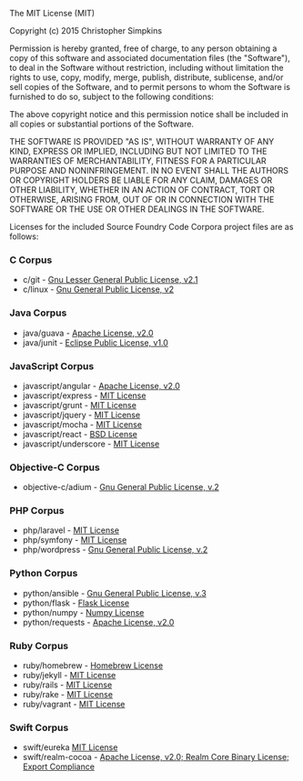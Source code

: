 The MIT License (MIT)

Copyright (c) 2015 Christopher Simpkins

Permission is hereby granted, free of charge, to any person obtaining a copy
of this software and associated documentation files (the "Software"), to deal
in the Software without restriction, including without limitation the rights
to use, copy, modify, merge, publish, distribute, sublicense, and/or sell
copies of the Software, and to permit persons to whom the Software is
furnished to do so, subject to the following conditions:

The above copyright notice and this permission notice shall be included in all
copies or substantial portions of the Software.

THE SOFTWARE IS PROVIDED "AS IS", WITHOUT WARRANTY OF ANY KIND, EXPRESS OR
IMPLIED, INCLUDING BUT NOT LIMITED TO THE WARRANTIES OF MERCHANTABILITY,
FITNESS FOR A PARTICULAR PURPOSE AND NONINFRINGEMENT. IN NO EVENT SHALL THE
AUTHORS OR COPYRIGHT HOLDERS BE LIABLE FOR ANY CLAIM, DAMAGES OR OTHER
LIABILITY, WHETHER IN AN ACTION OF CONTRACT, TORT OR OTHERWISE, ARISING FROM,
OUT OF OR IN CONNECTION WITH THE SOFTWARE OR THE USE OR OTHER DEALINGS IN THE
SOFTWARE.



Licenses for the included Source Foundry Code Corpora project files are as follows:

### C Corpus

- c/git - [Gnu Lesser General Public License, v2.1](https://github.com/git/git/blob/master/LGPL-2.1)
- c/linux - [Gnu General Public License, v2](https://github.com/torvalds/linux/blob/master/COPYING)

### Java Corpus

- java/guava - [Apache License, v2.0](https://github.com/google/guava/blob/master/COPYING)
- java/junit - [Eclipse Public License, v1.0](https://github.com/junit-team/junit/blob/master/LICENSE-junit.txt)

### JavaScript Corpus

- javascript/angular - [Apache License, v2.0](https://github.com/angular/angular/blob/master/LICENSE)
- javascript/express - [MIT License](https://github.com/strongloop/express/blob/master/LICENSE)
- javascript/grunt - [MIT License](https://github.com/gruntjs/grunt/blob/master/LICENSE-MIT)
- javascript/jquery - [MIT License](https://github.com/jquery/jquery/blob/master/LICENSE.txt)
- javascript/mocha - [MIT License](https://github.com/mochajs/mocha/blob/master/LICENSE)
- javascript/react - [BSD License](https://github.com/facebook/react/blob/master/LICENSE)
- javascript/underscore - [MIT License](https://github.com/jashkenas/underscore/blob/master/LICENSE)

### Objective-C Corpus
- objective-c/adium - [Gnu General Public License, v.2](https://bitbucket.org/adium/adium/src/1e1382dbd8447b1354a4404ac9143aafaa9b624b/License.txt?at=default&fileviewer=file-view-default)

### PHP Corpus

- php/laravel - [MIT License](https://github.com/laravel/laravel/blob/master/readme.md)
- php/symfony - [MIT License](https://github.com/symfony/symfony/blob/master/LICENSE)
- php/wordpress - [Gnu General Public License, v.2](https://github.com/WordPress/WordPress/blob/master/license.txt)

### Python Corpus

- python/ansible - [Gnu General Public License, v.3](https://github.com/ansible/ansible/blob/devel/COPYING)
- python/flask - [Flask License](https://github.com/mitsuhiko/flask/blob/master/LICENSE)
- python/numpy - [Numpy License](https://github.com/numpy/numpy/blob/master/LICENSE.txt)
- python/requests - [Apache License, v2.0](https://github.com/kennethreitz/requests/blob/master/LICENSE)

### Ruby Corpus

- ruby/homebrew - [Homebrew License](https://github.com/Homebrew/homebrew/blob/master/LICENSE.txt)
- ruby/jekyll - [MIT License](https://github.com/jekyll/jekyll/blob/master/LICENSE)
- ruby/rails - [MIT License](https://github.com/rails/rails)
- ruby/rake - [MIT License](https://github.com/ruby/rake/blob/master/MIT-LICENSE)
- ruby/vagrant - [MIT License](https://github.com/mitchellh/vagrant/blob/master/LICENSE)

### Swift Corpus

- swift/eureka [MIT License](https://github.com/xmartlabs/Eureka/blob/master/LICENSE)
- swift/realm-cocoa - [Apache License, v2.0; Realm Core Binary License; Export Compliance](https://github.com/realm/realm-cocoa/blob/master/LICENSE)

